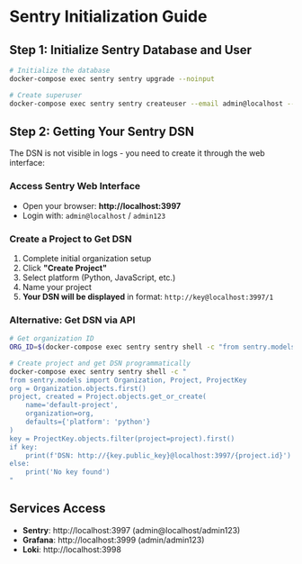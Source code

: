 # Sentry Initialization Guide

## Step 1: Initialize Sentry Database and User
```bash
# Initialize the database
docker-compose exec sentry sentry upgrade --noinput 

# Create superuser
docker-compose exec sentry sentry createuser --email admin@localhost --password admin123 --superuser --no-input
```

## Step 2: Getting Your Sentry DSN

The DSN is not visible in logs - you need to create it through the web interface:

### Access Sentry Web Interface
- Open your browser: **http://localhost:3997**
- Login with: `admin@localhost` / `admin123`

### Create a Project to Get DSN
1. Complete initial organization setup
2. Click **"Create Project"**
3. Select platform (Python, JavaScript, etc.)
4. Name your project
5. **Your DSN will be displayed** in format: `http://key@localhost:3997/1`

### Alternative: Get DSN via API
```bash
# Get organization ID
ORG_ID=$(docker-compose exec sentry sentry shell -c "from sentry.models import Organization; print(Organization.objects.first().id)")

# Create project and get DSN programmatically
docker-compose exec sentry sentry shell -c "
from sentry.models import Organization, Project, ProjectKey
org = Organization.objects.first()
project, created = Project.objects.get_or_create(
    name='default-project',
    organization=org,
    defaults={'platform': 'python'}
)
key = ProjectKey.objects.filter(project=project).first()
if key:
    print(f'DSN: http://{key.public_key}@localhost:3997/{project.id}')
else:
    print('No key found')
"
```

## Services Access
- **Sentry**: http://localhost:3997 (admin@localhost/admin123)
- **Grafana**: http://localhost:3999 (admin/admin123)  
- **Loki**: http://localhost:3998